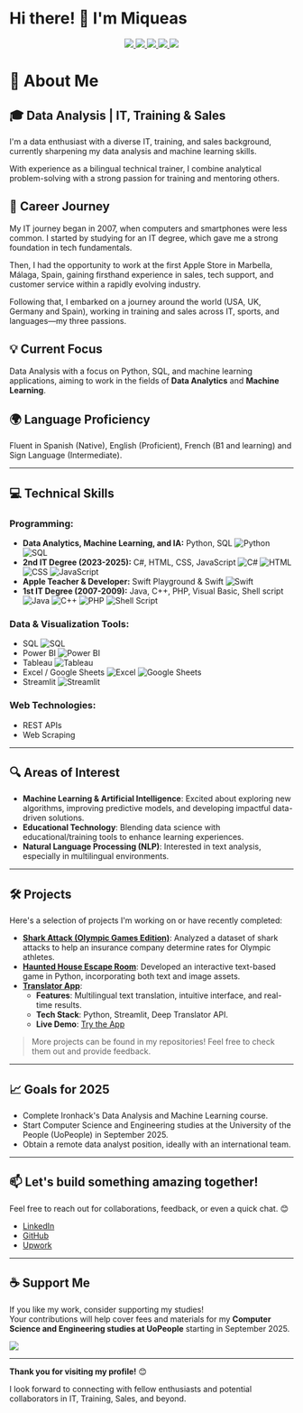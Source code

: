 <h1>
  Hi there! 👋 I'm Miqueas 
</h1>
<p align="center">
  <a href="https://www.linkedin.com/in/miqueas-molina">
    <img src="https://img.shields.io/badge/LinkedIn-0077B5?style=for-the-badge&logo=linkedin&logoColor=white">
  </a>
  <a href="https://www.upwork.com/freelancers/miqueasmd">
    <img src="https://img.shields.io/badge/UpWork-6FDA44?style=for-the-badge&logo=Upwork&logoColor=white">
  </a>
  <a href="mailto:miqueasmd@gmail.com">
    <img src="https://img.shields.io/badge/Gmail-D14836?style=for-the-badge&logo=gmail&logoColor=white">
  </a>
  <a href="https://github.com/miqueasmd">
    <img src="https://img.shields.io/badge/github-%23121011.svg?style=for-the-badge&logo=github&logoColor=white">
  </a>
  <a href="https://ko-fi.com/miqueasmd">
    <img src="https://ko-fi.com/img/githubbutton_sm.svg" />
  </a>
</p>

# 🚀 About Me
## 🎓 Data Analysis | IT, Training & Sales

I'm a data enthusiast with a diverse IT, training, and sales background, currently sharpening my data analysis and machine learning skills.

With experience as a bilingual technical trainer, I combine analytical problem-solving with a strong passion for training and mentoring others.

## 💼 Career Journey  
My IT journey began in 2007, when computers and smartphones were less common. I started by studying for an IT degree, which gave me a strong foundation in tech fundamentals. 

Then, I had the opportunity to work at the first Apple Store in Marbella, Málaga, Spain, gaining firsthand experience in sales, tech support, and customer service within a rapidly evolving industry.

Following that, I embarked on a journey around the world (USA, UK, Germany and Spain), working in training and sales across IT, sports, and languages—my three passions. 

## 💡 Current Focus
Data Analysis with a focus on Python, SQL, and machine learning applications, aiming to work in the fields of **Data Analytics** and **Machine Learning**.

## 🌍 Language Proficiency 
Fluent in Spanish (Native), English (Proficient), French (B1 and learning) and Sign Language (Intermediate).

---
## 💻 Technical Skills

### **Programming:**
- **Data Analytics, Machine Learning, and IA:** Python, SQL   ![Python](https://img.shields.io/badge/Python-3776AB?style=flat&logo=python&logoColor=white)   ![SQL](https://img.shields.io/badge/SQL-003B57?style=flat&logo=postgresql&logoColor=white)  
- **2nd IT Degree (2023-2025):** C#, HTML, CSS, JavaScript  ![C#](https://img.shields.io/badge/C%23-239120?style=flat&logo=c-sharp&logoColor=white)   ![HTML](https://img.shields.io/badge/HTML5-E34F26?style=flat&logo=html5&logoColor=white)   ![CSS](https://img.shields.io/badge/CSS3-1572B6?style=flat&logo=css3&logoColor=white)  ![JavaScript](https://img.shields.io/badge/JavaScript-323330?style=flat&logo=javascript&logoColor=F7DF1E)  
- **Apple Teacher & Developer:** Swift Playground & Swift  ![Swift](https://img.shields.io/badge/Swift-FA7343?style=flat&logo=swift&logoColor=white)  
- **1st IT Degree (2007-2009):** Java, C++, PHP, Visual Basic, Shell script  ![Java](https://img.shields.io/badge/Java-ED8B00?style=flat&logo=java&logoColor=white)   ![C++](https://img.shields.io/badge/C%2B%2B-00599C?style=flat&logo=c%2B%2B&logoColor=white)   ![PHP](https://img.shields.io/badge/PHP-777BB4?style=flat&logo=php&logoColor=white)   ![Shell Script](https://img.shields.io/badge/Shell_Script-4EAA25?style=flat&logo=gnu-bash&logoColor=white)


### **Data & Visualization Tools:**
- SQL   ![SQL](https://img.shields.io/badge/SQL-003B57?style=flat&logo=postgresql&logoColor=white)  
- Power BI   ![Power BI](https://img.shields.io/badge/Power%20BI-F2C811?style=flat&logo=powerbi&logoColor=black)  
- Tableau   ![Tableau](https://img.shields.io/badge/Tableau-E97627?style=flat&logo=tableau&logoColor=white)  
- Excel / Google Sheets   ![Excel](https://img.shields.io/badge/Microsoft_Excel-217346?style=flat&logo=microsoft-excel&logoColor=white)   ![Google Sheets](https://img.shields.io/badge/Google_Sheets-34A853?style=flat&logo=google-sheets&logoColor=white)  
- Streamlit  ![Streamlit](https://img.shields.io/badge/Streamlit-FF4B4B?style=flat&logo=streamlit&logoColor=white)


### **Web Technologies:**
- REST APIs
- Web Scraping

---

## 🔍 Areas of Interest
- **Machine Learning & Artificial Intelligence**: Excited about exploring new algorithms, improving predictive models, and developing impactful data-driven solutions.
- **Educational Technology**: Blending data science with educational/training tools to enhance learning experiences.
- **Natural Language Processing (NLP)**: Interested in text analysis, especially in multilingual environments.

---

## 🛠️ Projects

Here's a selection of projects I'm working on or have recently completed:

- **[Shark Attack (Olympic Games Edition)](https://github.com/miqueasmd/Shark-Attack-Olympic-Games-Edition)**: Analyzed a dataset of shark attacks to help an insurance company determine rates for Olympic athletes.
- **[Haunted House Escape Room](https://github.com/miqueasmd/Haunted-House-Escaperoom)**: Developed an interactive text-based game in Python, incorporating both text and image assets.
- **[Translator App](https://github.com/miqueasmd/translator)**: 
  - **Features**: Multilingual text translation, intuitive interface, and real-time results.
  - **Tech Stack**: Python, Streamlit, Deep Translator API.
  - **Live Demo**: [Try the App](https://mmdtranslator.streamlit.app/)


> More projects can be found in my repositories! Feel free to check them out and provide feedback.


---

## 📈 Goals for 2025
- Complete Ironhack's Data Analysis and Machine Learning course.
- Start Computer Science and Engineering studies at the University of the People (UoPeople) in September 2025.
- Obtain a remote data analyst position, ideally with an international team.

---

## 📫 Let's build something amazing together!  
Feel free to reach out for collaborations, feedback, or even a quick chat. 😊

- [LinkedIn](https://www.linkedin.com/in/miqueas-molina)
- [GitHub](https://github.com/miqueasmd)
- [Upwork](https://www.upwork.com/freelancers/miqueasmd)

---
## ☕ Support Me

If you like my work, consider supporting my studies!  
Your contributions will help cover fees and materials for my **Computer Science and Engineering studies  at UoPeople** starting in September 2025.

<a href="https://ko-fi.com/miqueasmd"><img src="https://ko-fi.com/img/githubbutton_sm.svg" /></a>

---

**Thank you for visiting my profile!** 😊

I look forward to connecting with fellow enthusiasts and potential collaborators in IT, Training, Sales, and beyond.
